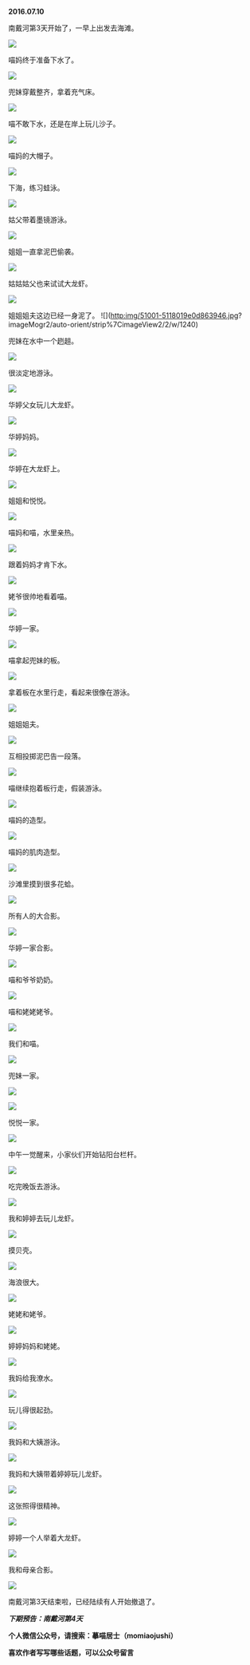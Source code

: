 
          
            
**2016.07.10**

南戴河第3天开始了，一早上出发去海滩。




![](img/51001-c7e56804f0ddde29.jpg)




喵妈终于准备下水了。




![](img/51001-58c8567f570e8c6e.jpg)




兜妹穿戴整齐，拿着充气床。




![](img/51001-d266e55c67b28ad7.jpg)




喵不敢下水，还是在岸上玩儿沙子。




![](img/51001-87959f76c0290435.jpg)




喵妈的大帽子。




![](img/51001-09f5b579f299a5c8.jpg)




下海，练习蛙泳。




![](img/51001-a7c0f8367677bcfa.jpg)




姑父带着墨镜游泳。




![](img/51001-25450912342476be.jpg)




姐姐一直拿泥巴偷袭。




![](img/51001-a6614f465fd9663b.jpg)




姑姑姑父也来试试大龙虾。




![](img/51001-c227e6586648a344.jpg)




姐姐姐夫这边已经一身泥了。
![]([http:img/51001-5118019e0d863946.jpg](https://link.jianshu.com?t=http:img/51001-5118019e0d863946.jpg)?
imageMogr2/auto-orient/strip%7CimageView2/2/w/1240)

兜妹在水中一个趔趄。




![](img/51001-27f59d20187de2bc.jpg)




很淡定地游泳。




![](img/51001-f585dd35f9d1755c.jpg)




华婷父女玩儿大龙虾。




![](img/51001-accda49af341bd08.jpg)




华婷妈妈。




![](img/51001-d502efe79ae4b092.jpg)




华婷在大龙虾上。




![](img/51001-b387a0adcede10bb.jpg)




姐姐和悦悦。




![](img/51001-124b63376434207c.jpg)




喵妈和喵，水里亲热。




![](img/51001-1c86ae432de7a628.jpg)




跟着妈妈才肯下水。




![](img/51001-c4565d07e2bae835.jpg)




姥爷很帅地看着喵。




![](img/51001-51c09fc8fb9c4848.jpg)




华婷一家。




![](img/51001-76b541ae28c18456.jpg)




喵拿起兜妹的板。




![](img/51001-926930c2ccea9f45.jpg)




拿着板在水里行走，看起来很像在游泳。




![](img/51001-2b59f7972e0b6bf3.jpg)




姐姐姐夫。




![](img/51001-ef468ff0010d5292.jpg)




互相投掷泥巴告一段落。




![](img/51001-89687d89369adc41.jpg)




喵继续抱着板行走，假装游泳。




![](img/51001-ced5c1b0d16298d7.jpg)




喵妈的造型。




![](img/51001-0010949af3246ee6.jpg)




喵妈的肌肉造型。




![](img/51001-18f23c92e9d58436.jpg)




沙滩里摸到很多花蛤。




![](img/51001-2c485cec5ca435b6.jpg)




所有人的大合影。




![](img/51001-9b523e8710197630.jpg)




华婷一家合影。




![](img/51001-3b4800c7c6eb65cd.jpg)




喵和爷爷奶奶。




![](img/51001-b0e64678639f52d6.jpg)




喵和姥姥姥爷。




![](img/51001-c2596581937a288d.jpg)




我们和喵。




![](img/51001-00933ffe0f2c642e.jpg)




兜妹一家。




![](img/51001-47d176b70ae56c83.jpg)






![](img/51001-dc6d542a56143d84.jpg)




悦悦一家。




![](img/51001-05ed62d48aecb7d3.jpg)




中午一觉醒来，小家伙们开始钻阳台栏杆。




![](img/51001-f5c1379cf3989df5.jpg)




吃完晚饭去游泳。




![](img/51001-852add2aa9fd41d1.jpg)




我和婷婷去玩儿龙虾。




![](img/51001-9e201ef5a94ab0d0.jpg)




摸贝壳。




![](img/51001-9b475cc902823fe1.jpg)




海浪很大。




![](img/51001-6290679d9053fe9d.jpg)




姥姥和姥爷。




![](img/51001-f866830c8da0427a.jpg)




婷婷妈妈和姥姥。




![](img/51001-ca77922ebdeea274.jpg)




我妈给我潦水。




![](img/51001-5bd9d58f1060c032.jpg)




玩儿得很起劲。




![](img/51001-d53c11d14a141a98.jpg)




我妈和大姨游泳。




![](img/51001-2a1fc22938da1ee1.jpg)




我妈和大姨带着婷婷玩儿龙虾。




![](img/51001-3451c4de1653f9a0.jpg)




这张照得很精神。




![](img/51001-37be4b9f5799b340.jpg)




婷婷一个人举着大龙虾。




![](img/51001-65d03ff883abef8d.jpg)




我和母亲合影。




![](img/51001-adbcea8bc1cd1237.jpg)




南戴河第3天结束啦，已经陆续有人开始撤退了。


***下期预告：南戴河第4天***


**个人微信公众号，请搜索：摹喵居士（momiaojushi）**

**喜欢作者写写哪些话题，可以公众号留言**

          
        